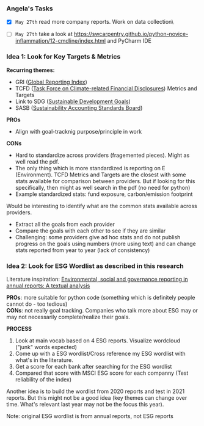 
### Angela's Tasks
-[x] `May 27th` read more company reports. Work on data collection\
-[  ] `May 27th` take a look at https://swcarpentry.github.io/python-novice-inflammation/12-cmdline/index.html and PyCharm IDE


### Idea 1: Look for Key Targets & Metrics

**Recurring themes:** 
- GRI ([Global Reporting Index](https://www.globalreporting.org/how-to-use-the-gri-standards/gri-standards-english-language/))
- TCFD ([Task Force on Climate-related Financial Disclosures](https://www.fsb-tcfd.org/)) Metrics and Targets
- Link to SDG ([Sustainable Development Goals](https://sdgs.un.org/))
- SASB ([Sustainability Accounting Standards Board](https://www.sasb.org/))

**PROs**
- Align with goal-tracknig purpose/principle in work

**CONs**
- Hard to standardize across providers (fragemented pieces). Might as well read the pdf.
- The only thing which is more standardized is reporting on E (Environment). TCFD Metrics and Targets are the closest with some stats available for comparison between providers. But if looking for this specifically, then might as well search in the pdf (no need for python) 
- Example standardized stats: fund exposure, carbon/emission footprint

Would be interesting to identify what are the common stats available across providers.
- Extract all the goals from each provider
- Compare the goals with each other to see if they are similar
- Challenging: some providers give ad hoc stats and do not publish progress on the goals using numbers (more using text) and can change stats reported from year to year (lack of consistency)

### Idea 2: Look for ESG Wordlist as described in this research

Literature inspiration: [Environmental, social and governance reporting in annual reports: A textual analysis](https://onlinelibrary.wiley.com/doi/full/10.1111/fmii.12132)

**PROs**: more suitable for python code (something which is definitely people cannot do - too tedious)\
**CONs**: not really goal tracking. Companies who talk more about ESG may or may not necessarily complete/realize their goals.

**PROCESS**
1. Look at main vocab based on 4 ESG reports. Visualize wordcloud ("junk" words expected) 
2. Come up with a ESG wordlist/Cross reference my ESG wordlist with what's in the literature. 
3. Get a score for each bank after searching for the ESG wordlist 
4. Compared that score with MSCI ESG score for each companny (Test reliability of the index)

Another idea is to build the wordlist from 2020 reports and test in 2021 reports. But this might not be a good idea (key themes can change over time. What's relevant last year may not be the focus this year). 

Note: original ESG wordlist is from annual reports, not ESG reports 




